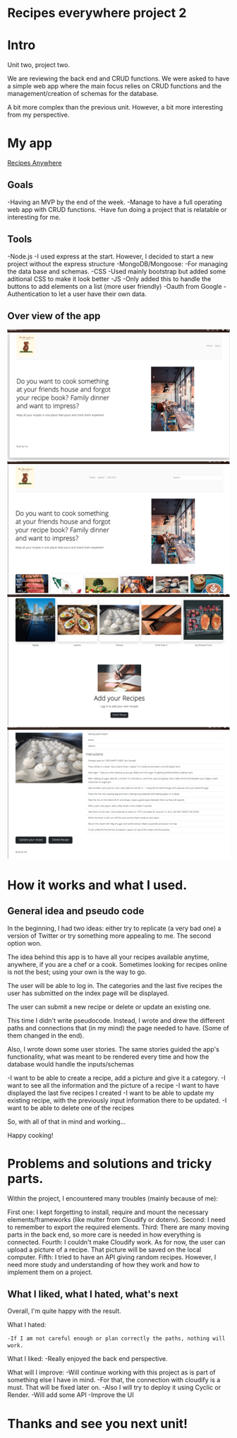# Recipes everywhere project 2

# Intro
Unit two, project two.

We are reviewing the back end and CRUD functions. We were asked to have a simple web app where the main focus relies on CRUD functions and the management/creation of schemas for the database.

A bit more complex than the previous unit. However, a bit more interesting from my perspective.



# My app
[Recipes Anywhere](https://github.com/OsoSan01/RecipesAnywhere)

## Goals
-Having an MVP by the end of the week.
-Manage to have a full operating web app with CRUD functions.
 -Have fun doing a project that is relatable or interesting for me.

## Tools
-Node.js
 -I used express at the start. However, I decided to start a new project without the express structure
 -MongoDB/Mongoose:
    -For managing the data base and schemas.
 -CSS
     -Used mainly bootstrap but added some aditional CSS to make it look better
 -JS
    -Only added this to handle the buttons to add elements on a list (more user friendly)
-Oauth  from Google
     -Authentication to let a user have their own data.


## Over view of the app
![Home page](HomePage.png)
![Logged ](loggedIn.png)
![Categories/Submit](submitFunction.png)
![Recipe ](recipeShowing.png)



# How it works and what I used.

## General idea and pseudo code

In the beginning, I had two ideas: either try to replicate (a very bad one) a version of Twitter or try something more appealing to me. The second option won.

The idea behind this app is to have all your recipes available anytime, anywhere, if you are a chef or a cook. Sometimes looking for recipes online is not the best; using your own is the way to go.

The user will be able to log in. The categories and the last five recipes the user has submitted on the index page will be displayed.

The user can submit a new recipe or delete or update an existing one.

This time I didn't write pseudocode. Instead, I wrote and drew the different paths and connections that (in my mind) the page needed to have. (Some of them changed in the end).

Also, I wrote down some user stories. The same stories guided the app's functionality, what was meant to be rendered every time and how the database would handle the inputs/schemas

 -I want to be able to create a recipe, add a picture and give it a category.
 -I want to see all the information and the picture of a recipe
 -I want to have displayed the last five recipes I created
 -I want to be able to update my existing recipe, with the previously input information there to be updated.
 -I want to be able to delete one of the recipes


So, with all of that in mind and working...
  
Happy cooking!



# Problems and solutions and tricky parts.

Within the project, I encountered many troubles (mainly because of me):

First one:
	I kept forgetting to install, require and mount the necessary elements/frameworks (like multer from Cloudify or dotenv). 
Second:
	I need to remember to export the required elements.
Third:
	There are many moving parts in the back end, so more care is needed in how everything is connected.
Fourth:
	I couldn't make Cloudify work. As for now, the user can upload a picture of a recipe. That picture will be saved on the local computer.
Fifth:
	I tried to have an API giving random recipes. However, I need more study and understanding of how they work and how to implement them on a project.




## What I liked, what I hated, what's next

Overall, I'm quite happy with the result.

What I hated:

    -If I am not careful enough or plan correctly the paths, nothing will work.


What I liked:
    -Really enjoyed the back end perspective.


What will I improve:
    -Will continue working with this project as is part of something else I have in mind. 
    -For that, the connection with cloudify is a must. That will be fixed later on.
    -Also I will try to deploy it using Cyclic or Render.
    -Will add some API
    -Improve the UI



# Thanks and see you next unit!
